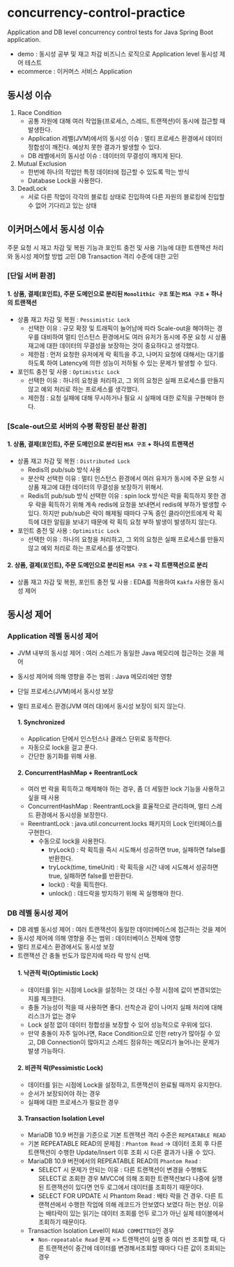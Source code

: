 # concurrency-control-practice
Application and DB level concurrency control tests for Java Spring Boot application.
- demo : 동시성 공부 및 재고 차감 비즈니스 로직으로 Application level 동시성 제어 테스트
- ecommerce : 이커머스 서비스 Application 

## 동시성 이슈
1. Race Condition
   - 공통 자원에 대해 여러 작업들(프로세스, 스레드, 트랜잭션)이 동시에 접근할 때 발생한다.
   - Application 레벨(JVM)에서의 동시성 이슈 : 멀티 프로세스 환경에서 데이터 정합성이 깨진다. 예상치 못한 결과가 발생할 수 있다.
   - DB 레벨에서의 동시성 이슈 : 데이터의 무결성이 깨지게 된다.
2. Mutual Exclusion
   - 한번에 하나의 작업만 특정 데이터에 접근할 수 있도록 막는 방식
   - Database Lock을 사용한다.
3. DeadLock
   - 서로 다른 작업이 각각의 블로킹 상태로 진입하여 다른 자원의 블로킹에 진입할 수 없어 기다리고 있는 상태

## 이커머스에서 동시성 이슈
주문 요청 시 재고 차감 및 복원 기능과 포인트 충전 및 사용 기능에 대한 트랜잭션 처리와 동시성 제어할 방법 고민
DB Transaction 격리 수준에 대한 고민

### [단일 서버 환경]
#### 1. 상품, 결제(포인트), 주문 도메인으로 분리된 `Monolithic 구조` 또는 `MSA 구조` + 하나의 트랜잭션
  - 상품 재고 차감 및 복원 : `Pessimistic Lock`
    - 선택한 이유 : 규모 확장 및 트래픽이 늘어남에 따라 Scale-out을 해야하는 경우를 대비하여 멀티 인스턴스 환경에서도 여러 유저가 동시에 주문 요청 시 상품 재고에 대한 데이터의 무결성을 보장하는 것이 중요하다고 생각했다. 
    - 제한점 : 먼저 요청한 유저에게 락 획득을 주고, 나머지 요청에 대해서는 대기를 하도록 하여 Latency에 의한 성능이 저하될 수 있는 문제가 발생할 수 있다.
  - 포인트 충전 및 사용 : `Optimistic Lock`
    - 선택한 이유 : 하나의 요청을 처리하고, 그 외의 요청은 실패 프로세스를 만들지 않고 예외 처리로 하는 프로세스를 생각했다.
    - 제한점 : 요청 실패에 대해 무시하거나 필요 시 실패에 대한 로직을 구현해야 한다.

### [Scale-out으로 서버의 수평 확장된 분산 환경]
#### 1. 상품, 결제(포인트), 주문 도메인으로 분리된 `MSA 구조` + 하나의 트랜잭션
  - 상품 재고 차감 및 복원 : `Distributed Lock`
    - Redis의 pub/sub 방식 사용
    - 분산락 선택한 이유 : 멀티 인스턴스 환경에서 여러 유저가 동시에 주문 요청 시 상품 재고에 대한 데이터의 무결성을 보장하기 위해서.
    - Redis의 pub/sub 방식 선택한 이유 : spin lock 방식은 락을 획득하지 못한 경우 락을 획득하기 위해 계속 redis에 요청을 보내면서 redis에 부하가 발생할 수 있다. 하지만 pub/sub은 락이 해제될 때마다 구독 중인 클라이언트에게 락 획득에 대한 알림을 보내기 때문에 락 획득 요청 부하 발생이 발생하지 않는다.
  - 포인트 충전 및 사용 : `Optimistic Lock`
    - 선택한 이유 : 하나의 요청을 처리하고, 그 외의 요청은 실패 프로세스를 만들지 않고 예외 처리로 하는 프로세스를 생각했다.

#### 2. 상품, 결제(포인트), 주문 도메인으로 분리된 `MSA 구조` + 각 트랜잭션으로 분리
  - 상품 재고 차감 및 복원, 포인트 충전 및 사용 : EDA를 적용하여 `Kakfa` 사용한 동시성 제어

## 동시성 제어
### Application 레벨 동시성 제어
- JVM 내부의 동시성 제어 : 여러 스레드가 동일한 Java 메모리에 접근하는 것을 제어
- 동시성 제어에 의해 영향을 주는 범위 : Java 메모리에만 영향
- 단일 프로세스(JVM)에서 동시성 보장
- 멀티 프로세스 환경(JVM 여러 대)에서 동시성 보장이 되지 않는다.

  #### 1. Synchronized
    - Application 단에서 인스턴스나 클래스 단위로 동작한다.
    - 자동으로 lock을 걸고 푼다.
    - 간단한 동기화를 위해 사용.

  #### 2. ConcurrentHashMap + ReentrantLock
  - 여러 번 락을 획득하고 해제해야 하는 경우, 좀 더 세밀한 lock 기능을 사용하고 싶을 때 사용
  - ConcurrentHashMap : ReentrantLock을 효율적으로 관리하며, 멀티 스레드 환경에서 동시성을 보장한다.
  - ReentrantLock : java.util.concurrent.locks 패키지의 Lock 인터페이스를 구현한다.
    - 수동으로 lock을 사용한다.
      - tryLock() : 락 획득을 즉시 시도해서 성공하면 true, 실패하면 false를 반환한다.
      - tryLock(time, timeUnit) : 락 획득을 시간 내에 시도해서 성공하면 true, 실패하면 false를 반환한다.
      - lock() : 락을 획득한다.
      - unlock() : 데드락을 방지하기 위해 꼭 실행해야 한다.

### DB 레벨 동시성 제어
- DB 레벨 동시성 제어 : 여러 트랜잭션이 동일한 데이터베이스에 접근하는 것을 제어
- 동시성 제어에 의해 영향을 주는 범위 : 데이터베이스 전체에 영향
- 멀티 프로세스 환경에서도 동시성 보장
- 트랜잭션 간 충돌 빈도가 많은지에 따라 락 방식 선택.
  #### 1. 낙관적 락(Optimistic Lock)
  - 데이터를 읽는 시점에 Lock을 설정하는 것 대신 수정 시점에 값이 변경되었는지를 체크한다.
  - 충돌 가능성이 적을 때 사용하면 좋다. 선착순과 같이 나머지 실패 처리에 대해 리스크가 없는 경우
  - Lock 설정 없이 데이터 정합성을 보장할 수 있어 성능적으로 우위에 있다.
  - 만약 충돌이 자주 일어나면, Race Condition으로 인한 retry가 많아질 수 있고, DB Connection이 많아지고 스레드 점유하는 메모리가 늘어나는 문제가 발생 가능하다. 
  #### 2. 비관적 락(Pessimistic Lock)
  - 데이터를 읽는 시점에 Lock을 설정하고, 트랜잭션이 완료될 때까지 유지한다.
  - 순서가 보장되어야 하는 경우
  - 실패에 대한 프로세스가 필요한 경우
  #### 3. Transaction Isolation Level
  - MariaDB 10.9 버전을 기준으로 기본 트랜잭션 격리 수준은 `REPEATABLE READ`
  - 기본 REPEATABLE READ의 문제점 : `Phantom Read` -> 데이터 조회 후 다른 트랜잭션이 수행한 Update/Insert 이후 조회 시 다른 결과가 나올 수 있다.
  - MariaDB 10.9 버전에서의 REPEATABLE READ의 `Phantom Read` : 
    - SELECT 시 문제가 안되는 이유 : 다른 트랜잭션이 변경을 수행해도 SELECT로 조회한 경우 MVCC에 의해 조회한 트랜잭션보다 나중에 실행된 트랜잭션이 있다면 언두 로그에서 데이터를 조회하기 때문이다.
    - SELECT FOR UPDATE 시 Phantom Read : 배타 락을 건 경우. 다른 트랜젹션에서 수행한 작업에 의해 레코드가 안보였다 보였다 하는 현상. 이유는 배타락이 있는 읽기는 데이터 조회를 언두 로그가 아닌 실제 테이블에서 조회하기 때문이다.
  - Transaction Isolation Level이 `READ COMMITTED`인 경우
    - `Non-repeatable Read` 문제 => 트랜잭션이 실행 중 여러 번 조회할 때, 다른 트랜잭션이 중간에 데이터를 변경해서조회할 때마다 다른 값이 조회되는 경우